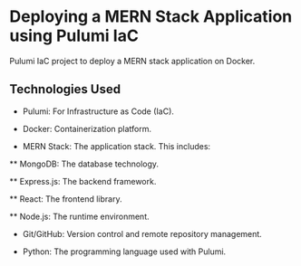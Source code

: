 # Deploying a MERN Stack Application using Pulumi IaC
Pulumi IaC project to deploy a MERN stack application on Docker.



## Technologies Used
* Pulumi: For Infrastructure as Code (IaC).

* Docker: Containerization platform.

* MERN Stack: The application stack. This includes:

** MongoDB: The database technology.

** Express.js: The backend framework.

** React: The frontend library.

** Node.js: The runtime environment.

* Git/GitHub: Version control and remote repository management.

* Python: The programming language used with Pulumi.
